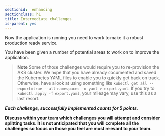 ```yaml
---
sectionid:  enhancing
sectionclass: h1
title: Intermediate challenges
is-parent: yes
---
```


Now the application is running you need to work to make it a robust production ready service.

You have been given a number of potential areas to work on to improve the application.

> **Note** Some of those challenges would require you to re-provision the AKS cluster. We hope that you have already documented and saved the Kubernetes YAML files to enable you to quickly get back on track. Otherwise, have a look at using something like `kubectl get all --export=true --all-namespaces -o yaml > export.yaml`. If you try to `kubectl apply -f export.yaml`, your mileage may vary, use this as a last resort.

***Each challenge, successfully implemented counts for 5 points.***

 **Discuss within your team which challenges you will attempt and consider splitting tasks. It is not anticipated that you will complete all the challenges so focus on those you feel are most relevant to your team.**
